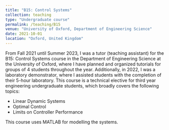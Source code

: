 ```yaml
---
title: "B15: Control Systems"
collection: teaching
type: "Undergraduate course"
permalink: /teaching/B15
venue: "University of Oxford, Department of Engineering Science"
date: 2021-10-01
location: "Oxford, United Kingdom"
---
```


From Fall 2021 until Summer 2023, I was a tutor (teaching assistant) for the B15: Control Systems course in the Department of Engineering Science at the University of Oxford, where I have planned and organized tutorials for groups of 4 students throughout the year. Additionally, in 2022, I was a laboratory demonstrator, where I assisted students with the completion of their 5-hour laboratory. This course is a technical elective for third year engineering undergraduate students, which broadly covers the following topics:
* Linear Dynamic Systems
* Optimal Control
* Limits on Controller Performance

This course uses MATLAB for modelling the systems.
